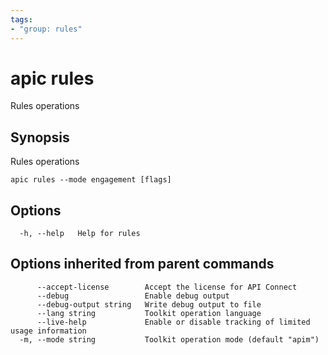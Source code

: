 ```yaml
---
tags:
- "group: rules"
---
```

# apic rules

Rules operations

## Synopsis

Rules operations

```
apic rules --mode engagement [flags]
```


## Options

```
  -h, --help   Help for rules
```

## Options inherited from parent commands

```
      --accept-license        Accept the license for API Connect
      --debug                 Enable debug output
      --debug-output string   Write debug output to file
      --lang string           Toolkit operation language
      --live-help             Enable or disable tracking of limited usage information
  -m, --mode string           Toolkit operation mode (default "apim")
```
